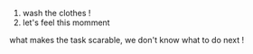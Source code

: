 1. wash the clothes !
2. let's feel this momment

what makes the task scarable, we don't know what to do next !

